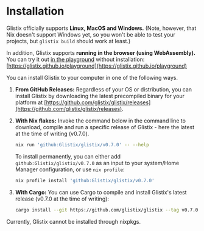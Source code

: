 # Installation

Glistix officially supports **Linux, MacOS and Windows.** (Note, however, that Nix doesn't support Windows yet, so you won't be able to test your projects, but `glistix build` should work at least.)

In addition, Glistix supports **running in the browser (using WebAssembly).** You can try it out [in the playground](../using-compiler/online-playground.md) without installation: [https://glistix.github.io/playground](https://glistix.github.io/playground)

You can install Glistix to your computer in one of the following ways.

1. **From GitHub Releases:** Regardless of your OS or distribution, you can install Glistix by downloading the latest precompiled binary for your platform at [https://github.com/glistix/glistix/releases](https://github.com/glistix/glistix/releases).

2. **With Nix flakes:** Invoke the command below in the command line to download, compile and run a specific release of Glistix - here the latest at the time of writing (v0.7.0).

    ```sh
    nix run 'github:Glistix/glistix/v0.7.0' -- --help
    ```

    To install permanently, you can either add `github:Glistix/glistix/v0.7.0` as an input to your system/Home Manager configuration, or use `nix profile`:

    ```sh
    nix profile install 'github:Glistix/glistix/v0.7.0'
    ```

3. **With Cargo:** You can use Cargo to compile and install Glistix's latest release (v0.7.0 at the time of writing):

    ```sh
    cargo install --git https://github.com/glistix/glistix --tag v0.7.0 --locked
    ```

Currently, Glistix cannot be installed through nixpkgs.
